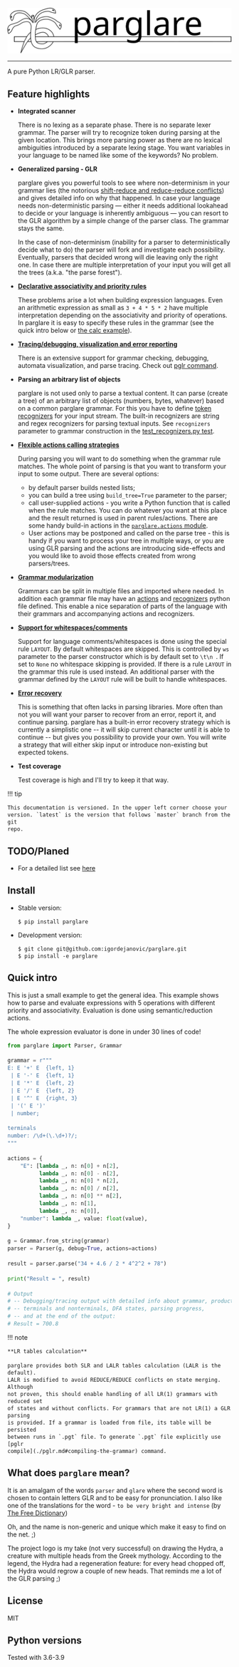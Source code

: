 ![parglare logo](images/parglare-logo.svg)

---

A pure Python LR/GLR parser.

## Feature highlights

* **Integrated scanner**

    There is no lexing as a separate phase. There is no separate lexer grammar.
    The parser will try to recognize token during parsing at the given location.
    This brings more parsing power as there are no lexical ambiguities
    introduced by a separate lexing stage. You want variables in your language
    to be named like some of the keywords? No problem.

* **Generalized parsing - GLR**

    parglare gives you powerful tools to see where non-determinism in your
    grammar lies (the notorious [shift-reduce and reduce-reduce
    conflicts](./lr_parsing.md)) and gives detailed info on why that happened.
    In case your language needs non-deterministic parsing — either it needs
    additional lookahead to decide or your language is inherently ambiguous —
    you can resort to the GLR algorithm by a simple change of the parser class.
    The grammar stays the same.

    In the case of non-determinism (inability for a parser to deterministically
    decide what to do) the parser will fork and investigate each possibility.
    Eventually, parsers that decided wrong will die leaving only the right one.
    In case there are multiple interpretation of your input you will get all the
    trees (a.k.a. "the parse forest").

* [**Declarative associativity and priority rules**](./disambiguation.md)

    These problems arise a lot when building expression languages. Even an
    arithmetic expression as small as `3 + 4 * 5 * 2` have multiple
    interpretation depending on the associativity and priority of operations. In
    parglare it is easy to specify these rules in the grammar (see the quick
    intro below or [the calc
    example](https://github.com/igordejanovic/parglare/blob/master/examples/calc/calc.py)).

* [**Tracing/debugging, visualization and error reporting**](./debugging.md)

    There is an extensive support for grammar checking, debugging, automata
    visualization, and parse tracing. Check out [pglr command](./pglr.md).

* **Parsing an arbitrary list of objects**

    parglare is not used only to parse a textual content. It can parse (create a
    tree) of an arbitrary list of objects (numbers, bytes, whatever) based on a
    common parglare grammar. For this you have to define [token
    recognizers](./recognizers.md) for your input stream. The built-in
    recognizers are string and regex recognizers for parsing textual inputs. See
    `recognizers` parameter to grammar construction in the [test_recognizers.py
    test](https://github.com/igordejanovic/parglare/blob/master/tests/func/recognizers/test_recognizers.py).

* [**Flexible actions calling strategies**](./actions.md)

    During parsing you will want to do something when the grammar rule matches.
    The whole point of parsing is that you want to transform your input to some
    output. There are several options:

    - by default parser builds nested lists;
    - you can build a tree using `build_tree=True` parameter to the parser;
    - call user-supplied actions - you write a Python function that is called
      when the rule matches. You can do whatever you want at this place and the
      result returned is used in parent rules/actions. There are some handy
      build-in actions in the [`parglare.actions`
      module](./actions.md#built-in-actions).
    - User actions may be postponed and called on the parse tree - this is handy
      if you want to process your tree in multiple ways, or you are using GLR
      parsing and the actions are introducing side-effects and you would like to
      avoid those effects created from wrong parsers/trees.

* [**Grammar modularization**](./grammar_modularization.md)

    Grammars can be split in multiple files and imported where needed. In
    addition each grammar file may have an
    [actions](./grammar_modularization.md#grammar-file-actions) and
    [recognizers](./grammar_modularization.md#grammar-file-recognizers) python
    file defined. This enable a nice separation of parts of the language with
    their grammars and accompanying actions and recognizers.

* [**Support for whitespaces/comments**](./grammar_language.md#handling-whitespaces-and-comments-in-your-language)

    Support for language comments/whitespaces is done using the special rule
    `LAYOUT`. By default whitespaces are skipped. This is controlled by `ws`
    parameter to the parser constructor which is by default set to `\t\n `. If
    set to `None` no whitespace skipping is provided. If there is a rule
    `LAYOUT` in the grammar this rule is used instead. An additional parser with
    the grammar defined by the `LAYOUT` rule will be built to handle whitespaces.

* [**Error recovery**](./handling_errors.md#error-recovery)

    This is something that often lacks in parsing libraries. More often than not
    you will want your parser to recover from an error, report it, and continue
    parsing. parglare has a built-in error recovery strategy which is currently
    a simplistic one -- it will skip current character until it is able to
    continue -- but gives you possibility to provide your own. You will write a
    strategy that will either skip input or introduce non-existing but expected
    tokens.

* **Test coverage**

    Test coverage is high and I'll try to keep it that way.


!!! tip

    This documentation is versioned. In the upper left corner choose your
    version. `latest` is the version that follows `master` branch from the git
    repo.


## TODO/Planed

* For a detailed list see [here](https://github.com/igordejanovic/parglare/issues?q=is%3Aissue+is%3Aopen+label%3Aenhancement)


## Install

- Stable version:

    ```
    $ pip install parglare
    ```

- Development version:

    ```
    $ git clone git@github.com:igordejanovic/parglare.git
    $ pip install -e parglare
    ```


## Quick intro

This is just a small example to get the general idea. This example shows how to
parse and evaluate expressions with 5 operations with different priority and
associativity. Evaluation is done using semantic/reduction actions.

The whole expression evaluator is done in under 30 lines of code!

```python
from parglare import Parser, Grammar

grammar = r"""
E: E '+' E  {left, 1}
 | E '-' E  {left, 1}
 | E '*' E  {left, 2}
 | E '/' E  {left, 2}
 | E '^' E  {right, 3}
 | '(' E ')'
 | number;

terminals
number: /\d+(\.\d+)?/;
"""

actions = {
    "E": [lambda _, n: n[0] + n[2],
          lambda _, n: n[0] - n[2],
          lambda _, n: n[0] * n[2],
          lambda _, n: n[0] / n[2],
          lambda _, n: n[0] ** n[2],
          lambda _, n: n[1],
          lambda _, n: n[0]],
    "number": lambda _, value: float(value),
}

g = Grammar.from_string(grammar)
parser = Parser(g, debug=True, actions=actions)

result = parser.parse("34 + 4.6 / 2 * 4^2^2 + 78")

print("Result = ", result)

# Output
# -- Debugging/tracing output with detailed info about grammar, productions,
# -- terminals and nonterminals, DFA states, parsing progress,
# -- and at the end of the output:
# Result = 700.8
```


!!! note

    **LR tables calculation**

    parglare provides both SLR and LALR tables calculation (LALR is the default).
    LALR is modified to avoid REDUCE/REDUCE conflicts on state merging. Although
    not proven, this should enable handling of all LR(1) grammars with reduced set
    of states and without conflicts. For grammars that are not LR(1) a GLR parsing
    is provided. If a grammar is loaded from file, its table will be persisted
    between runs in `.pgt` file. To generate `.pgt` file explicitly use [pglr
    compile](./pglr.md#compiling-the-grammar) command.


## What does `parglare` mean?

It is an amalgam of the words `parser` and `glare` where the second word is
chosen to contain letters GLR and to be easy for pronunciation. I also like one
of the translations for the word - `to be very bright and intense`
(by [The Free Dictionary](http://www.thefreedictionary.com/glare))

Oh, and the name is non-generic and unique which make it easy to find on the
net. ;)

The project logo is my take (not very successful) on drawing the Hydra, a
creature with multiple heads from the Greek mythology. According to the legend,
the Hydra had a regeneration feature: for every head chopped off, the Hydra
would regrow a couple of new heads. That reminds me a lot of the GLR parsing ;)


## License

MIT

## Python versions

Tested with 3.6-3.9

